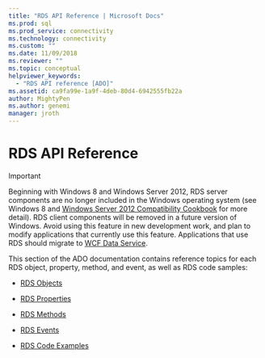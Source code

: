 ```yaml
---
title: "RDS API Reference | Microsoft Docs"
ms.prod: sql
ms.prod_service: connectivity
ms.technology: connectivity
ms.custom: ""
ms.date: 11/09/2018
ms.reviewer: ""
ms.topic: conceptual
helpviewer_keywords: 
  - "RDS API reference [ADO]"
ms.assetid: ca9fa99e-1a9f-4deb-80d4-6942555fb22a
author: MightyPen
ms.author: genemi
manager: jroth
---
```

# RDS API Reference
> [!IMPORTANT]
>  Beginning with Windows 8 and Windows Server 2012, RDS server components are no longer included in the Windows operating system (see Windows 8 and [Windows Server 2012 Compatibility Cookbook](https://www.microsoft.com/download/details.aspx?id=27416) for more detail). RDS client components will be removed in a future version of Windows. Avoid using this feature in new development work, and plan to modify applications that currently use this feature. Applications that use RDS should migrate to [WCF Data Service](https://go.microsoft.com/fwlink/?LinkId=199565).  
  
 This section of the ADO documentation contains reference topics for each RDS object, property, method, and event, as well as RDS code samples:  
  
-   [RDS Objects](../../../ado/reference/rds-api/rds-objects.md)  
  
-   [RDS Properties](../../../ado/reference/rds-api/rds-properties.md)  
  
-   [RDS Methods](../../../ado/reference/rds-api/rds-methods.md)  
  
-   [RDS Events](../../../ado/reference/rds-api/rds-events.md)  
  
-   [RDS Code Examples](../../../ado/reference/rds-api/rds-code-examples.md)


